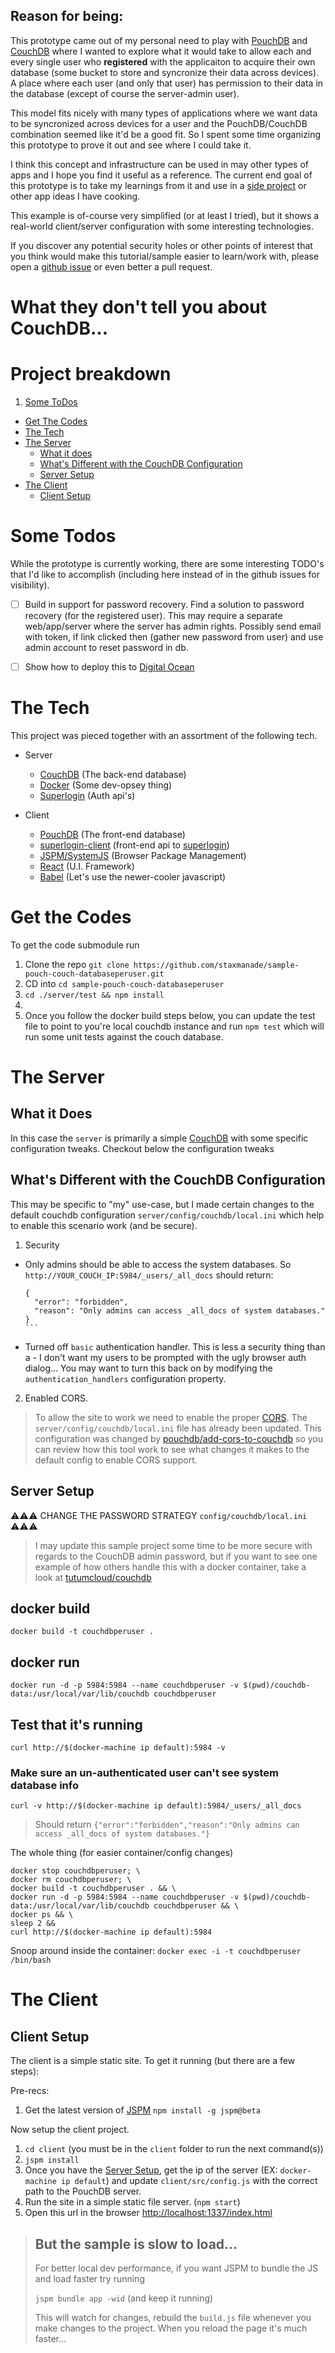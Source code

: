 ## Reason for being:

This prototype came out of my personal need to play with [PouchDB](https://pouchdb.com) and [CouchDB](http://couchdb.apache.org) where I wanted to explore what it would take to allow each and every single user who **registered** with the applicaiton to acquire their own database (some bucket to store and syncronize their data across devices). A place where each user (and only that user) has permission to their data in the database (except of course the server-admin user).

This model fits nicely with many types of applications where we want data to be syncronized across devices for a user and the PouchDB/CouchDB combination seemed like it'd be a good fit. So I spent some time organizing this prototype to prove it out and see where I could take it.

I think this concept and infrastructure can be used in may other types of apps and I hope you find it useful as a reference. The current end goal of this prototype is to take my learnings from it and use in a [side project](http://staxmanade.com/apps/xbox-one-podcast/development/) or other app ideas I have cooking.

This example is of-course very simplified (or at least I tried), but it shows a real-world client/server configuration with some interesting technologies.

If you discover any potential security holes or other points of interest that you think would make this tutorial/sample easier to learn/work with, please open a [github issue](https://github.com/staxmanade/sample-pouch-couch-databaseperuser/issues) or even better a pull request.

# What they don't tell you about CouchDB...


# Project breakdown

1. [Some ToDos](#some-todos)
- [Get The Codes](#the-codes)
- [The Tech](#the-tech)
- [The Server](#the-server)
  - [What it does](#what-it-does)
  - [What's Different with the CouchDB Configuration](#what-about-couchdb-config-changes)
  - [Server Setup](#server-setup)
- [The Client](#the-client)
  - [Client Setup](#client-setup)


<a name="#some-todos"></a>
# Some Todos

While the prototype is currently working, there are some interesting TODO's that I'd like to accomplish (including here instead of in the github issues for visibility).

- [ ] Build in support for password recovery. Find a solution to password recovery (for the registered user). This may require a separate web/app/server where the server has admin rights. Possibly send email with token, if link clicked then (gather new password from user) and use admin account to reset password in db.
- [ ] Show how to deploy this to [Digital Ocean](https://www.digitalocean.com/?refcode=451940554550)


<a name="#the-tech"></a>
# The Tech

This project was pieced together with an assortment of the following tech.

- Server
  - [CouchDB](http://couchdb.apache.org) (The back-end database)
  - [Docker](https://www.docker.com) (Some dev-opsey thing)
  - [Superlogin](https://github.com/colinskow/superlogin) (Auth api's)

- Client
  - [PouchDB](https://pouchdb.com) (The front-end database)
  - [superlogin-client](https://github.com/micky2be/superlogin-client) (front-end api to [superlogin](https://github.com/colinskow/superlogin))
  - [JSPM/SystemJS](http://jspm.io) (Browser Package Management)
  - [React](https://facebook.github.io/react) (U.I. Framework)
  - [Babel](https://babeljs.io) (Let's use the newer-cooler javascript)

<a name="#the-codes"></a>
# Get the Codes

To get the code submodule run

1. Clone the repo `git clone https://github.com/staxmanade/sample-pouch-couch-databaseperuser.git`
2. CD into `cd sample-pouch-couch-databaseperuser`
3. `cd ./server/test && npm install`
4.
5. Once you follow the docker build steps below, you can update the test file to point to you're local couchdb instance and run `npm test` which will run some unit tests against the couch database.

<a name="#the-server"></a>
# The Server

<a name="#what-it-does"></a>
## What it Does

In this case the `server` is primarily a simple [CouchDB](http://couchdb.apache.org) with some specific configuration tweaks.
Checkout below the configuration tweaks

<a name="#what-about-couchdb-config-changes"></a>
## What's Different with the CouchDB Configuration

This may be specific to "my" use-case, but I made certain changes to the default couchdb configuration
`server/config/couchdb/local.ini` which help to enable this scenario work (and be secure).

1. Security
  - Only admins should be able to access the system databases. So `http://YOUR_COUCH_IP:5984/_users/_all_docs` should return:

      ````
      {
        "error": "forbidden",
        "reason": "Only admins can access _all_docs of system databases."
      }
      ```

  - Turned off `basic` authentication handler. This is less a security thing than a - I don't want my users to be prompted
  with the ugly browser auth dialog... You may want to turn this back on by modifying the `authentication_handlers` configuration property.

2. Enabled CORS.

  > To allow the site to work we need to enable the proper [CORS](https://developer.mozilla.org/en-US/docs/Web/HTTP/Access_control_CORS).
  The `server/config/couchdb/local.ini` file has already been updated. This configuration was changed by
  [pouchdb/add-cors-to-couchdb](https://github.com/pouchdb/add-cors-to-couchdb) so you can review how this tool work to see
  what changes it makes to the default config to enable CORS support.

<a name="#server-setup"></a>
## Server Setup

:warning::warning::warning: CHANGE THE PASSWORD STRATEGY `config/couchdb/local.ini` :warning::warning::warning:

> I may update this sample project some time to be more secure with regards to the CouchDB admin password, but if you
want to see one example of how others handle this with a docker container, take a look at [tutumcloud/couchdb](https://github.com/tutumcloud/couchdb)

## docker build

`docker build -t couchdbperuser .`

## docker run

`docker run -d -p 5984:5984 --name couchdbperuser -v $(pwd)/couchdb-data:/usr/local/var/lib/couchdb couchdbperuser`

## Test that it's running

`curl http://$(docker-machine ip default):5984 -v`

### Make sure an un-authenticated user can't see system database info

`curl -v http://$(docker-machine ip default):5984/_users/_all_docs`

> Should return `{"error":"forbidden","reason":"Only admins can access _all_docs of system databases."}`

The whole thing (for easier container/config changes)

```
docker stop couchdbperuser; \
docker rm couchdbperuser; \
docker build -t couchdbperuser . && \
docker run -d -p 5984:5984 --name couchdbperuser -v $(pwd)/couchdb-data:/usr/local/var/lib/couchdb couchdbperuser && \
docker ps && \
sleep 2 &&
curl http://$(docker-machine ip default):5984
```

Snoop around inside the container: `docker exec -i -t couchdbperuser /bin/bash`

<a name="#the-client"></a>
# The Client

<a name="#client-setup"></a>
## Client Setup

The client is a simple static site. To get it running (but there are a few steps):

Pre-recs:

1. Get the latest version of [JSPM](http://jspm.io) `npm install -g jspm@beta`

Now setup the client project.

1. `cd client` (you must be in the `client` folder to run the next command(s))
2. `jspm install`
3. Once you have the [Server Setup](#server-setup), get the ip of the server (EX: `docker-machine ip default`)
and update `client/src/config.js` with the correct path to the PouchDB server.
4. Run the site in a simple static file server. (`npm start`)
5. Open this url in the browser [http://localhost:1337/index.html](http://localhost:1337/index.html)

> ## But the sample is slow to load...
>
> For better local dev performance, if you want JSPM to bundle the JS and load faster
> try running
>
> `jspm bundle app -wid` (and keep it running)
>
> This will watch for changes, rebuild the `build.js` file whenever you make changes to the project. When you reload
> the page it's much faster...
